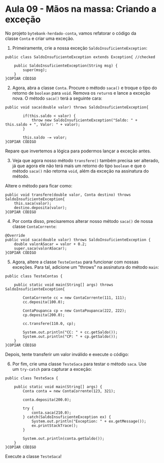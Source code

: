 # Aula 09 - Mãos na massa: Criando a exceção

No projeto `bytebank-herdado-conta`, vamos refatorar o código da classe `Conta` e criar uma exceção.

1) Primeiramente, crie a nossa exceção `SaldoInsuficienteException`:

```
public class SaldoInsuficienteException extends Exception{ //checked

    public SaldoInsuficienteException(String msg) {
        super(msg);
    }
}COPIAR CÓDIGO
```

2) Agora, abra a classe `Conta`. Procure o método `saca()` e troque o tipo do retorno de `boolean` para `void`. Remova os `return`s e lance a exceção nova. O método `saca()` terá a seguinte cara:

```
public void saca(double valor) throws SaldoInsuficienteException{

        if(this.saldo < valor) {
            throw new SaldoInsuficienteException("Saldo: " + this.saldo + ", Valor: " + valor);
        }

        this.saldo -= valor;
}COPIAR CÓDIGO
```

Repare que invertemos a lógica para podermos lançar a exceção antes.

3) Veja que agora nosso método `transfere()` também precisa ser alterado, já que agora ele não terá mais um retorno do tipo `boolean` e que o método `saca()` não retorna `void`, além da exceção na assinatura do método.

Altere o método para ficar como:

```
public void transfere(double valor, Conta destino) throws SaldoInsuficienteException{
    this.saca(valor);
    destino.deposita(valor);
}COPIAR CÓDIGO
```

4) Por conta disso, precisaremos alterar nosso método `saca()` de nossa classe `ContaCorrente`:

```
@Override
public void saca(double valor) throws SaldoInsuficienteException {
    double valorASacar = valor + 0.2;
    super.saca(valorASacar);
}COPIAR CÓDIGO
```

5) Agora, altere a classe `TesteContas` para funcionar com nossas exceções. Para tal, adicione um "throws" na assinatura do método `main`:

```
public class TesteContas {

    public static void main(String[] args) throws SaldoInsuficienteException{

        ContaCorrente cc = new ContaCorrente(111, 111);
        cc.deposita(100.0);

        ContaPoupanca cp = new ContaPoupanca(222, 222);
        cp.deposita(200.0);

        cc.transfere(110.0, cp);

        System.out.println("CC: " + cc.getSaldo());
        System.out.println("CP: " + cp.getSaldo());
    }
}COPIAR CÓDIGO
```

Depois, tente transferir um valor inválido e execute o código:

6) Por fim, crie uma classe `TesteSaca` para testar o método `saca`. Use um `try-catch` para capturar a exceção:

```
public class TesteSaca {

    public static void main(String[] args) {
        Conta conta = new ContaCorrente(123, 321);

        conta.deposita(200.0);

        try {
            conta.saca(210.0);
        } catch(SaldoInsuficienteException ex) {
            System.out.println("Exception: " + ex.getMessage());
            ex.printStackTrace();
        }

        System.out.println(conta.getSaldo());
    }
}COPIAR CÓDIGO
```

Execute a classe `TesteSaca`!